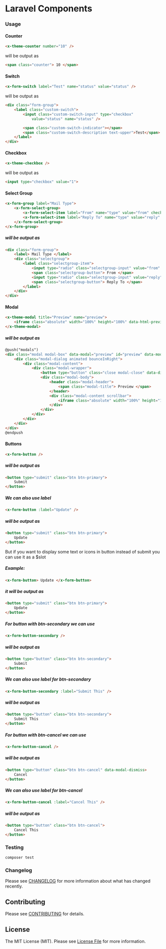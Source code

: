 # Laravel Components

### Usage

#### Counter

```html
<x-theme-counter number="10" />
```
will be output as

```html
<span class="counter"> 10 </span>
```

#### Switch

```html
<x-form-switch label="Test" name="status" value="status" />
```

will be output as

```html
<div class="form-group">
    <label class="custom-switch">
        <input class="custom-switch-input" type="checkbox"
            value="status" name="status" />

        <span class="custom-switch-indicator"></span>
        <span class="custom-switch-description text-upper">Test</span>
    </label>
</div>
```

#### Checkbox

```html
<x-theme-checkbox />  
```

will be output as

```html
<input type="checkbox" value="1">
```

#### Select Group

```html
<x-form-group label="Mail Type">
    <x-form-select-group>
        <x-form-select-item label="From" name="type" value="from" checked />
        <x-form-select-item label="Reply To" name="type" value="reply" />
    </x-form-select-group>
</x-form-group>
```
##### will be output as

```html
<div class="form-group">
	<label> Mail Type </label>
	<div class="selectgroup">
	    <label class="selectgroup-item">
		    <input type="radio" class="selectgroup-input" value="from" name="type" checked />
		    <span class="selectgroup-button"> From </span>
		    <input type="radio" class="selectgroup-input" value="reply" name="type" />
		    <span class="selectgroup-button"> Reply To </span>
		</label>
	</div>
</div>
```

#### Modal

```html
<x-theme-modal title="Preview" name="preview">
    <iframe class="absolute" width="100%" height="100%" data-html-preview-target></iframe>
</x-theme-modal>
```
##### will be output as

```html
@push("modals")
<div class="modal modal-box" data-modal="preview" id="preview" data-modal-backdrop>
    <div class="modal-dialog animated bounceInRight">
        <div class="modal-content">
            <div class="modal-wrapper">
                <button type="button" class="close modal-close" data-dismiss="modal"></button>
                <div class="modal-body">
                    <header class="modal-header">
                        <span class="modal-title"> Preview </span>
                    </header>
                    <div class="modal-content scrollbar">
                        <iframe class="absolute" width="100%" height="100%" data-html-preview-target></iframe>
                    </div>
                </div>
            </div>
        </div>
    </div>
</div>
@endpush
```

#### Buttons

```html
<x-form-button />
```
##### will be output as

```html
<button type="submit" class="btn btn-primary">
    Submit
</button>
```

##### We can also use label

```html
<x-form-button :label="Update" />
```
##### will be output as

```html
<button type="submit" class="btn btn-primary">
    Update
</button>
```

But if you want to display some text or icons in button instead of submit you can use it as a $slot

##### Example:
```html
<x-form-button> Update </x-form-button>
```
##### it will be output as
```html
<button type="submit" class="btn btn-primary">
    Update
</button>
```
##### For button with btn-secondary we can use

```html
<x-form-button-secondary />
```
##### will be output as

```html
<button type="button" class="btn btn-secondary">
    Submit
</button>
```
##### We can also use label for btn-secondary

```html
<x-form-button-secondary :label="Submit This" />
```
##### will be output as

```html
<button type="button" class="btn btn-secondary">
    Submit This
</button>
```

##### For button with btn-cancel we can use

```html
<x-form-button-cancel />
```
##### will be output as

```html
<button type="button" class="btn btn-cancel" data-modal-dismiss>
    Cancel
</button>
```
##### We can also use label for btn-cancel

```html
<x-form-button-cancel :label="Cancel This" />
```
##### will be output as

```html
<button type="button" class="btn btn-cancel">
    Cancel This
</button>
```


### Testing

```bash
composer test
```

### Changelog

Please see [CHANGELOG](CHANGELOG.md) for more information about what has changed recently.

## Contributing

Please see [CONTRIBUTING](CONTRIBUTING.md) for details.

## License

The MIT License (MIT). Please see [License File](LICENSE.md) for more information.
